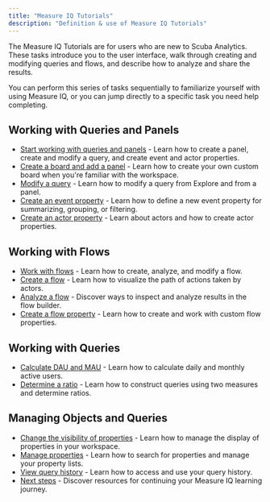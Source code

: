 ```yaml
---
title: "Measure IQ Tutorials"
description: "Definition & use of Measure IQ Tutorials"
---
```


The Measure IQ Tutorials are for users who are new to Scuba Analytics. These tasks introduce you to the user interface, walk through creating and modifying queries and flows, and describe how to analyze and share the results.

You can perform this series of tasks sequentially to familiarize yourself with using Measure IQ, or you can jump directly to a specific task you need help completing.

## Working with Queries and Panels

- [Start working with queries and panels](../../../../measure_iq/measure-tutorials/create-a-board-with-queries-panels) - Learn how to create a panel, create and modify a query, and create event and actor properties.
- [Create a board and add a panel](../../../../measure_iq/measure-tutorials/create-a-board-with-queries-panels) - Learn how to create your own custom board when you're familiar with the workspace.
- [Modify a query](../../../../measure_iq/measure-tutorials/modify-a-query) - Learn how to modify a query from Explore and from a panel.
- [Create an event property](../../../../measure_iq/measure-tutorials/create-an-event-property) - Learn how to define a new event property for summarizing, grouping, or filtering.
- [Create an actor property](../../../../measure_iq/measure-tutorials/create-an-actor-property) - Learn about actors and how to create actor properties.

## Working with Flows

- [Work with flows](../../../../measure_iq/measure-tutorials/work-with-flows) - Learn how to create, analyze, and modify a flow.
- [Create a flow](../../../../measure_iq/measure-tutorials/work-with-flows/create-a-flow) - Learn how to visualize the path of actions taken by actors.
- [Analyze a flow](../../../../measure_iq/measure-tutorials/work-with-flows/analyze-a-flow) - Discover ways to inspect and analyze results in the flow builder.
- [Create a flow property](../../../../measure_iq/measure-tutorials/work-with-flows/create-a-flow-property) - Learn how to create and work with custom flow properties.

## Working with Queries

- [Calculate DAU and MAU](../../../../measure_iq/measure-tutorials/work-with-queries/calculate-dau-and-mau) - Learn how to calculate daily and monthly active users.
- [Determine a ratio](../../../../measure_iq/measure-tutorials/work-with-queries/determine-a-ratio) - Learn how to construct queries using two measures and determine ratios.

## Managing Objects and Queries

- [Change the visibility of properties](../../../../measure_iq/measure-tutorials/manage-objects-and-queries/change-the-visibility-of-properties) - Learn how to manage the display of properties in your workspace.
- [Manage properties](../../../../measure_iq/measure-tutorials/manage-objects-and-queries/manage-properties) - Learn how to search for properties and manage your property lists.
- [View query history](../../../../measure_iq/measure-tutorials/manage-objects-and-queries/view-query-history) - Learn how to access and use your query history.
- [Next steps](../../../../measure_iq/measure-tutorials/manage-objects-and-queries/next-steps) - Discover resources for continuing your Measure IQ learning journey.

